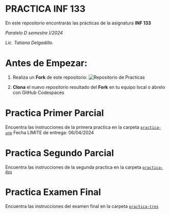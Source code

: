 # PRACTICA INF 133

En este repositorio encontrarás las prácticas de la asignatura **INF 133**

*Paralelo D semestre I/2024*

*Lic. Tatiana Delgadillo.*

# Antes de Empezar:
1. Realiza un **Fork** de este repositorio:
![Repositorio de Practicas](https://live.staticflickr.com/65535/53613899301_926ccaa95a_z.jpg)

2. **Clona** el nuevo repositorio resultado del **Fork** en tu equipo local o ábrelo con GitHub Codespaces

# Practica Primer Parcial
Encuentra las instrucciones de la primera practica en la carpeta [`practica-uno`](practica-uno/README.md)
Fecha LIMITE de entrega: 06/04/2024

# Practica Segundo Parcial
Encuentra las instrucciones de la segunda practica en la carpeta [`practica-dos`](practica-dos/README.md)

# Practica Examen Final
Encuentra las instrucciones del examen final en la carpeta [`practica-tres`](practica-tres/README.md)